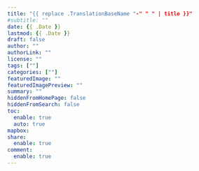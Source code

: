 ```yaml
---
title: "{{ replace .TranslationBaseName "-" " " | title }}"
#subtitle: ""
date: {{ .Date }}
lastmod: {{ .Date }}
draft: false
author: ""
authorLink: ""
license: ""
tags: [""]
categories: [""]
featuredImage: ""
featuredImagePreview: ""
summary: ""
hiddenFromHomePage: false
hiddenFromSearch: false
toc:
  enable: true
  auto: true
mapbox:
share:
  enable: true
comment:
  enable: true
---
```


